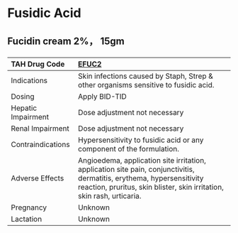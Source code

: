 # Fusidic Acid

## Fucidin cream 2%， 15gm

##### 

| TAH Drug Code      | [EFUC2](https://www.tahsda.org.tw/drugs/hissearch.php?drug_code=EFUC2)                                                                                                                          |
|:-------------------|:------------------------------------------------------------------------------------------------------------------------------------------------------------------------------------------------|
| Indications        | Skin infections caused by Staph, Strep & other organisms sensitive to fusidic acid.                                                                                                             |
| Dosing             | Apply BID-TID                                                                                                                                                                                   |
| Hepatic Impairment | Dose adjustment not necessary                                                                                                                                                                   |
| Renal Impairment   | Dose adjustment not necessary                                                                                                                                                                   |
| Contraindications  | Hypersensitivity to fusidic acid or any component of the formulation.                                                                                                                           |
| Adverse Effects    | Angioedema, application site irritation, application site pain, conjunctivitis, dermatitis, erythema, hypersensitivity reaction, pruritus, skin blister, skin irritation, skin rash, urticaria. |
| Pregnancy          | Unknown                                                                                                                                                                                         |
| Lactation          | Unknown                                                                                                                                                                                         |

